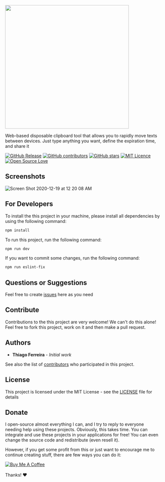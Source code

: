 <img src="https://user-images.githubusercontent.com/114015/102681443-696fde80-418f-11eb-8863-0e668e240b40.png" width="400px">

Web-based disposable clipboard tool that allows you to rapidly move texts between devices. Just type anything you want, define the expiration time, and share it

[![GitHub Release](https://img.shields.io/github/release/thiagodnf/disposable-clipboard.svg)](https://github.com/thiagodnf/disposable-clipboard/releases/latest)
[![GitHub contributors](https://img.shields.io/github/contributors/thiagodnf/disposable-clipboard.svg)](https://github.com/thiagodnf/disposable-clipboard/graphs/contributors)
[![GitHub stars](https://img.shields.io/github/stars/thiagodnf/disposable-clipboard.svg)](https://github.com/almende/thiagodnf/disposable-clipboard)
[![MIT Licence](https://badges.frapsoft.com/os/mit/mit.svg?v=103)](https://opensource.org/licenses/mit-license.php)
[![Open Source Love](https://badges.frapsoft.com/os/v1/open-source.svg?v=103)](https://github.com/ellerbrock/open-source-badges/)

## Screenshots

![Screen Shot 2020-12-19 at 12 20 08 AM](https://user-images.githubusercontent.com/114015/102681517-f9ae2380-418f-11eb-9081-a795bb679e9b.png)

## For Developers

To install the this project in your machine, please install all dependencies by using the following command:

```sh
npm install
```

To run this project, run the following command:

```sh
npm run dev
```

If you want to commit some changes, run the following command:

```sh
npm run eslint-fix
```

## Questions or Suggestions

Feel free to create <a href="https://github.com/thiagodnf/disposable-clipboard/issues">issues</a> here as you need

## Contribute

Contributions to the this project are very welcome! We can't do this alone! Feel free to fork this project, work on it and then make a pull request.

## Authors

* **Thiago Ferreira** - *Initial work*

See also the list of [contributors](https://github.com/thiagodnf/disposable-clipboard/graphs/contributors) who participated in this project.

## License

This project is licensed under the MIT License - see the [LICENSE](LICENSE) file for details

## Donate

I open-source almost everything I can, and I try to reply to everyone needing help using these projects. Obviously, this takes time. You can integrate and use these projects in your applications for free! You can even change the source code and redistribute (even resell it).

However, if you get some profit from this or just want to encourage me to continue creating stuff, there are few ways you can do it:

<a href="https://www.buymeacoffee.com/thiagodnf" target="_blank">
  <img src="https://www.buymeacoffee.com/assets/img/guidelines/download-assets-sm-2.svg" alt="Buy Me A Coffee">
</a>
<br/>
<br/>
Thanks! ❤️
